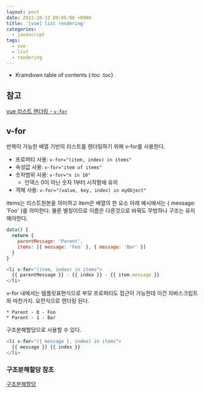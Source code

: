 ```yaml
---
layout: post
date: 2022-10-12 09:05:00 +0900
title: '[vue] list rendering'
categories:
  - javascript
tags:
  - vue
  - list
  - rendering
---
```


* Kramdown table of contents
{:toc .toc}

## 참고

[vue 리스트 렌더링 - `v-for`](https://vuejs.org/guide/essentials/list.html)


## v-for

반복이 가능한 배열 기반의 리스트를 렌더링하기 위해  v-for를 사용한다.


- 프로퍼티 사용: `v-for="(item, index) in items"`  
- 속성값 사용: `v-for="item of items"`  
- 숫자범위 사용: `v-for="n in 10"`  
  - 인덱스 0이 아닌 숫자 1부터 시작함에 유의
- 객체 사용:  `v-for="(value, key, index) in myObject"`


items는 리스트원본을 의미하고 item은 배열의 한 요소 아래 예시에서는 { message: 'Foo' }를 의미한다. 물론 별칭이므로 이름은 다른것으로 바꿔도 무방하나 구조는 유지해야한다. 

```js
data() {
  return {
    parentMessage: 'Parent',
    items: [{ message: 'Foo' }, { message: 'Bar' }]
  }
}

```

```js
<li v-for="(item, index) in items">
  {{ parentMessage }} - {{ index }} - {{ item.message }}
</li>

```

v-for 내에서는 템플릿표현식으로 부모 프로퍼티도 접근이 가능한데 이건 자바스크립트와 마찬가지. 요런식으로 렌더링 된다. 

```
* Parent - 0 - Foo
* Parent - 1 - Bar
```

구조분해할당으로 사용할 수 있다. 

```js
<li v-for="({ message }, index) in items">
  {{ message }} {{ index }}
</li>
```

### 구조분해할당 참조

[구조분해할당](https://developer.mozilla.org/ko/docs/Web/JavaScript/Reference/Operators/Destructuring_assignment)



## <template>에  v-for 사용

v-if와 마찬가지로 여러개 요소에 반복적으로 뭔가를 적용해야 할때 <template>에 v-for를 사용 할 수 있다. items의 프로퍼티 개수만큼 2개의 <li>태그가 반복해서 렌더링 된다. 

```js
<ul>
  <template v-for="item in items">
    <li>{{ item.msg }}</li>
    <li class="divider" role="presentation"></li>
  </template>
</ul>
```

## v-for와 v-if는 같은 요소에 쓰는 것이 좋지 않다

 v-if의 암묵적인 우선순위가 더 높아 v-for와 v-if는 같은 요소에 동시에 적용하지 않는 것이 좋다. v-if 조건에 따라 변수에 접근이 불가능할 수가 있기 때문이다. 


```js
<li v-for="todo in todos" v-if="!todo.isComplete">
  {{ todo.name }}
</li>
```

v-if가 먼저 평가되어 렌더링되어야 하는데 todo의 정의는 아직 평가되기 전인 v-for 안에 있다. 따라서 정의되지 않은 todo를 사용하 에러가 발생한다. 

```js
<template v-for="todo in todos">
  <li v-if="!todo.isComplete">
    {{ todo.name }}
  </li>
</template>
```

## key 사용법

vue가 v-for가 적용되어 있는 리스트를 변경할때 기본적으로 제자리패치 전략을 이용한다. 리스트 항목의 순서에 변경이 있는 경우에 DOM요소를 각 항목의 순서에 맞게 이동시키는 것 대신 Vue는 각 요소를 제자리에서 패치하고 특정 인덱스에서 렌더링되어야 하는 내용을 확인한다.  
즉, 리스트의 순서가 변경이 되었을 때 이미 렌더링이 된 DOM을 재 렌더링 하지 않고 값만 바꿔치기 한다. 이 때문에 단독으로 사용했을 때는 문제가 되지 않지만 하위요소가 있다면 같이 값이 변경되지 않는 상황이 발생한다. 이를 방지하기 위해 사용하는 것이 :key다.  
변경사항 같이 적용되어야 하는 요소의 그룹핑을 위한 장치라고 생각하면 쉽다.   

기본적으로 v-for를 이용할때 key를 사용하는게 성능향상에는 도움이 된다. key는 문자열이나 숫자타입의 원시타입으로 바인딩해야 하고 객체는 불가하다. 


참고로 :key는 객체의 key와는 전혀 상관없음에 유의한다. 


```js
<script>
export default {
  data() {
    return {
     list: ['a', 'b', 'c'], 
    }
  },
  methods: {
    shift() {
      this.list.push(this.list.shift());
    }
  }
}
</script>

<template>
  <button type="button" @click="shift">리스트변경하기</button>
  <ul>
    <li v-for="item in list">
      {{ item }} <input type="number"/>개
    </li>
  </ul>
</template>
```

버튼을 누를때마다 리스트의 순서는 변경된다. 하지만 input에 넣은 숫자는 그대로. 

```js
<script>
export default {
  data() {
    return {
     list: ['a', 'b', 'c'], 
    }
  },
  methods: {
    myShift() {
      this.list.push(this.list.shift());
    }
  }
}
</script>

<template>
  <button type="button" @click="myShift">리스트변경하기</button>
  <ul>
    <li v-for="item in list">
      {{ item }} <input type="number"/>개
    </li>
  </ul>
</template>
```

이때 :key 속성을 사용하면 li와 input 태그를 한번에 묶어서 이동시킬수 있다. 단, 자식 component나 다른 관계가 없을때만 적용이 된다. 

```js
<li v-for="item in list" :key="item">
  {{ item }} <input type="number"/>개
</li>
```

[참고](https://goodteacher.tistory.com/525)



## 컴포넌트에 v-for 사용

컴포넌트에 v-for 사용할수는 있으나 컴포넌트는 독립된 스코프를 가지고 있으므로 데이터는 자동으로 넘어가지 않는다. 데이터를 넘기기 위해서는 pros를 이용해야 한다. 

TBC


## 배열을 변경하는 메소드

배열을 변경하는 메소드 중에는 기존 배열에 변경사항을 적용해서 그래로 돌려주는 것도 있고 

- push()
- pop()
- shift()
- unshift()
- splice()
- sort()
- reverse()


filter(), concat(), slice()와 같이 기존 배열을 기준으로 조건에 맞는 새로운 배열을 만들어서 반환하는 것도 있다. 이 메소드를 이용할 때는 기존 배열에 새로운 배열을 할당해 줘야 한다.

왜냐하면 Vue는 배열이 변경될때마다 DOM을 다시 만들지 않고 최대한 재사용하려고 구현되어 있기 때문이다. 따라서 기존 배열에 변경된 배열로 대체해 주는 것이 효율적인 방식이라고 할 수 있다. 

```js
this.items = this.items.filter((item) => item.message.match(/Foo/))
```